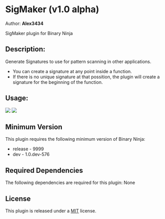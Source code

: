 # SigMaker (v1.0 alpha)
Author: **Alex3434**

SigMaker plugin for Binary Ninja

## Description:

Generate Signatures to use for pattern scanning in other applications.

- You can create a signature at any point inside a function.  
- If there is no unique signature at that possition, the plugin will create a signature for the beginning of the function.

## Usage:

<img src="https://i.gyazo.com/bdd6d7a421d14efc6e6128dc5b797fb4.gif"/>
<img src="https://i.gyazo.com/daa55c4362e95c0e5994df9fc34ed6c6.gif"/>


## Minimum Version

This plugin requires the following minimum version of Binary Ninja:

 * release - 9999
 * dev - 1.0.dev-576


## Required Dependencies

The following dependencies are required for this plugin: None



## License

This plugin is released under a [MIT](LICENSE) license.


